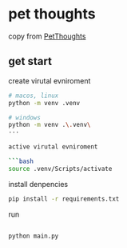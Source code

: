 # pet thoughts

copy from [PetThoughts](https://github.com/liu-ziting/PetThoughts)

## get start

create virutal evniroment

```bash
# macos, linux
python -m venv .venv

# windows
python -m venv .\.venv\
···

active virutal evniroment

```bash
source .venv/Scripts/activate
```

install denpencies

```bash
pip install -r requirements.txt
```

run

```bash

python main.py
```
